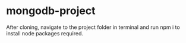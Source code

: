 # mongodb-project

After cloning, navigate to the project folder in terminal and run npm i to install node packages required. 
